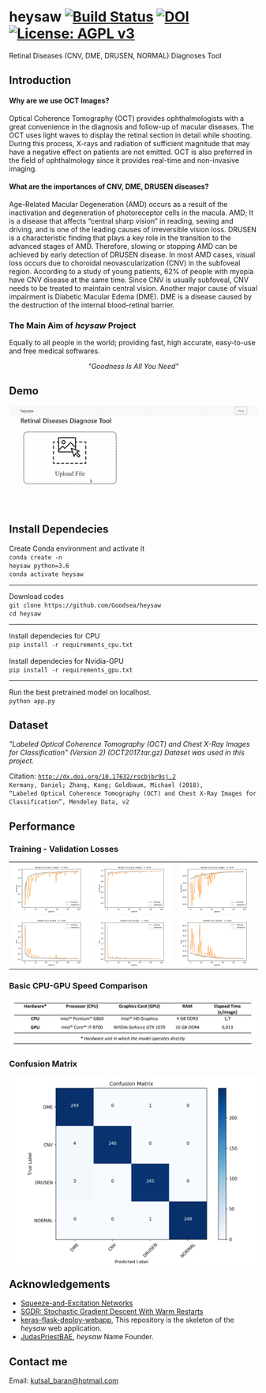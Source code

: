 # heysaw   [![Build Status](https://travis-ci.com/Goodsea/heysaw.svg?branch=master)](https://travis-ci.com/Goodsea/heysaw) [![DOI](https://zenodo.org/badge/DOI/10.5281/zenodo.3333946.svg)](https://doi.org/10.5281/zenodo.3333946) [![License: AGPL v3](https://img.shields.io/badge/License-AGPL%20v3-blue.svg)](https://www.gnu.org/licenses/agpl-3.0)
 Retinal Diseases (CNV, DME, DRUSEN, NORMAL) Diagnoses Tool

## Introduction 
#### Why are we use OCT Images?
Optical Coherence Tomography (OCT) provides ophthalmologists with a great convenience in the diagnosis and follow-up of macular diseases. The OCT uses light waves to display the retinal section in detail while shooting. During this process, X-rays and radiation of sufficient magnitude that may have a negative effect on patients are not emitted. OCT is also preferred in the field of ophthalmology since it provides real-time and non-invasive imaging.

#### What are the importances of CNV, DME, DRUSEN diseases?
Age-Related Macular Degeneration (AMD) occurs as a result of the inactivation and degeneration of photoreceptor cells in the macula. AMD; It is a disease that affects “central sharp vision” in reading, sewing and driving, and is one of the leading causes of irreversible vision loss. DRUSEN is a characteristic finding that plays a key role in the transition to the advanced stages of AMD. Therefore, slowing or stopping AMD can be achieved by early detection of DRUSEN disease. In most AMD cases, visual loss occurs due to choroidal neovascularization (CNV) in the subfoveal region. According to a study of young patients, 62% of people with myopia have CNV disease at the same time. Since CNV is usually subfoveal, CNV needs to be treated to maintain central vision. Another major cause of visual impairment is Diabetic Macular Edema (DME). DME is a disease caused by the destruction of the internal blood-retinal barrier. 

### The Main Aim of <i>heysaw</i> Project
Equally to all people in the world; providing fast, high accurate, easy-to-use and free medical softwares. <br>
<p align="center"><i>"Goodness Is All You Need"</i></p>

## Demo
<img src="stuffs/demo.gif" alt="demo-gif" align="center">

## Install Dependecies
Create Conda environment and activate it <br>
 <code>conda create -n heysaw python=3.6</code> <br>
 <code>conda activate heysaw</code> <br>
<hr>
Download codes <br>
 <code>git clone https://github.com/Goodsea/heysaw </code> <br>
 <code>cd heysaw</code> <br>
<hr>
Install dependecies for CPU <br>
 <code>pip install -r requirements_cpu.txt</code> <br><br>
Install dependecies for Nvidia-GPU <br>
 <code>pip install -r requirements_gpu.txt</code> <br>
 <hr>
Run the best pretrained model on localhost. <br>
 <code>python app.py</code>

## Dataset
<i> "Labeled Optical Coherence Tomography (OCT) and Chest X-Ray Images for Classification" (Version 2) (OCT2017.tar.gz) Dataset was used in this project. </i><br>

Citation:
<code>http://dx.doi.org/10.17632/rscbjbr9sj.2</code> </br>
<code>Kermany, Daniel; Zhang, Kang; Goldbaum, Michael (2018), “Labeled Optical Coherence Tomography (OCT) and Chest X-Ray Images for Classification”, Mendeley Data, v2</code>


## Performance
### Training - Validation Losses
<table width="100%" border="0">
  <tr>    
  <td><img src="stuffs/Model Accuracy Graph - 0. Fold.png" alt="Model Accuracy Graph - 0. Fold.png" align="left"></td>
  <td><img src="stuffs/Model Accuracy Graph - 1. Fold.png" alt="Model Accuracy Graph - 1. Fold.png" align="center"></td>
  <td><img src="stuffs/Model Accuracy Graph - 2. Fold.png" alt="Model Accuracy Graph - 2. Fold.png" align="right"></td>
  </tr>
  <tr>    
  <td><img src="stuffs/Model Loss Graph - 0. Fold.png" alt="Model Loss Graph - 0. Fold.png" align="left"></td>
  <td><img src="stuffs/Model Loss Graph - 1. Fold.png" alt="Model Loss Graph - 1. Fold.png" align="center"></td>
  <td><img src="stuffs/Model Loss Graph - 2. Fold.png" alt="Model Loss Graph - 2. Fold.png" align="right"></td>
  </tr>
</table>

### Basic CPU-GPU Speed Comparison
<img src="stuffs/hardware_speed_comparison_table.PNG" alt="hardware_speed_comparison_table.PNG" align="center">

### Confusion Matrix
<center><img src="stuffs/confusion_matrix.png" alt="confusion_matrix.png" align="center" width=520></center>

## Acknowledgements
- <a href="https://arxiv.org/pdf/1709.01507.pdf" target="_blank">Squeeze-and-Excitation Networks</a>
- <a href="https://arxiv.org/pdf/1608.03983.pdf" target="_blank">SGDR: Stochastic Gradient Descent With Warm Restarts</a>
- <a href="https://github.com/mtobeiyf/keras-flask-deploy-webapp" target="_blank">keras-flask-deploy-webapp</a>, This repository is the skeleton of the <i>heysaw</i> web application.
- <a href="https://github.com/JudasPriestBAE" target="_blank">JudasPriestBAE</a>, <i>heysaw</i> Name Founder.

## Contact me
Email: kutsal_baran@hotmail.com
